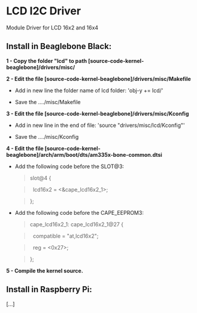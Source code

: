 LCD I2C Driver
===============

Module Driver for LCD 16x2 and 16x4



Install in Beaglebone Black:
-----------------
**1 - Copy the folder "lcd" to path [source-code-kernel-beaglebone]/drivers/misc/**

**2 - Edit the file [source-code-kernel-beaglebone]/drivers/misc/Makefile**

- Add in new line the folder name of lcd folder: 'obj-y   += lcd/'
  
- Save the ..../misc/Makefile
  
**3 - Edit the file [source-code-kernel-beaglebone]/drivers/misc/Kconfig**

- Add in new line in the end of file: 'source "drivers/misc/lcd/Kconfig"'
  
- Save the ..../misc/Kconfig

**4 - Edit the file [source-code-kernel-beaglebone]/arch/arm/boot/dts/am335x-bone-common.dtsi**

- Add the following code before the SLOT@3:

  >slot@4 {
  
  >&nbsp;&nbsp;lcd16x2 = &#60;&amp;cape_lcd16x2_1&#62;;
  
  >};
  
- Add the following code before the CAPE_EEPROM3:

  >cape_lcd16x2_1: cape_lcd16x2_1@27 {
    
  >&nbsp;&nbsp;compatible = "at,lcd16x2";
    
  >&nbsp;&nbsp;reg = &#60;0x27&#62;;
  
  >};
  

**5 - Compile the kernel source.**




Install in Raspberry Pi:
-------------
[...]
